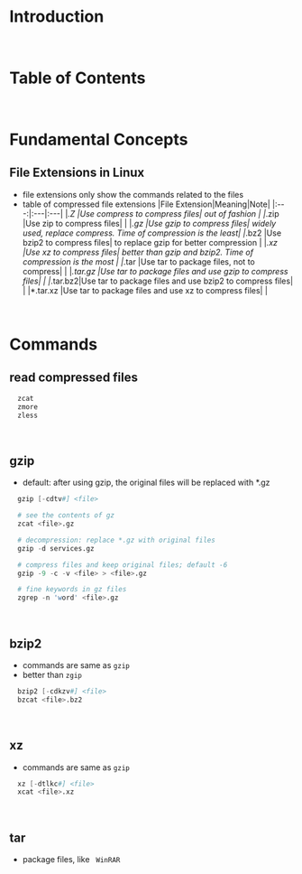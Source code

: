 <!-- omit in toc -->
# Introduction

<br />

<!-- omit in toc -->
# Table of Contents

<br />

# Fundamental Concepts

## File Extensions in Linux
* file extensions only show the commands related to the files
* table of compressed file extensions
  |File Extension|Meaning|Note|
  |:---:|:---|:---|
  |*.Z      |Use compress to compress files| out of fashion |
  |*.zip    |Use zip to compress files|   | 
  |*.gz     |Use gzip to compress files| widely used, replace compress. Time of compression is the least| 
  |*.bz2    |Use bzip2 to compress files| to replace gzip for better compression |
  |*.xz     |Use xz to compress files| better than gzip and bzip2. Time of compression is the most  |
  |*.tar    |Use tar to package files, not to compress|   | 
  |*.tar.gz |Use tar to package files and use gzip to compress files|   | 
  |*.tar.bz2|Use tar to package files and use bzip2 to compress files|   |
  |*.tar.xz |Use tar to package files and use xz to compress files|   |

<br />

# Commands 
## read compressed files
```s
  zcat
  zmore
  zless 

```

<br />

## gzip
* default: after using gzip, the original files will be replaced with *.gz

```s
  gzip [-cdtv#] <file>

  # see the contents of gz
  zcat <file>.gz

  # decompression: replace *.gz with original files
  gzip -d services.gz

  # compress files and keep original files; default -6
  gzip -9 -c -v <file> > <file>.gz

  # fine keywords in gz files
  zgrep -n 'word' <file>.gz

```

<br />

## bzip2
* commands are same as `gzip`
* better than `zgip`
  
```s
  bzip2 [-cdkzv#] <file>
  bzcat <file>.bz2

```

<br />

## xz
* commands are same as `gzip`
  
```s
  xz [-dtlkc#] <file>
  xcat <file>.xz

```

<br />

## tar
* package files, like ` WinRAR`